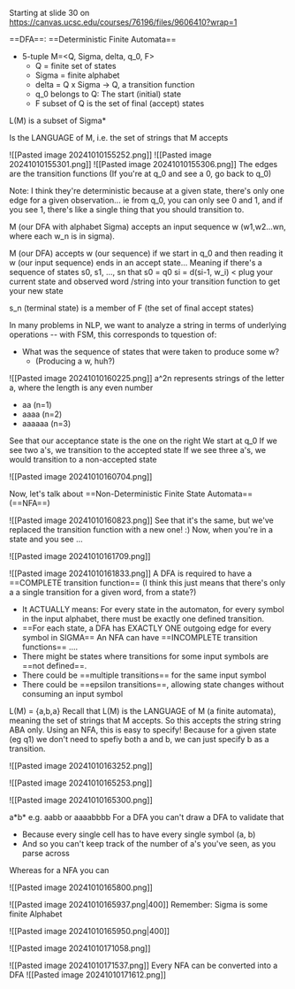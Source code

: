 
Starting at slide 30 on https://canvas.ucsc.edu/courses/76196/files/9606410?wrap=1

==DFA==: ==Deterministic Finite Automata==
- 5-tuple M=<Q, Sigma, delta, q_0, F>
	- Q = finite set of states
	- Sigma = finite alphabet
	- delta = Q x Sigma -> Q, a transition function 
	- q_0 belongs to Q: The start (initial) state
	- F subset of Q is the set of final (accept) states

L(M) is a subset of Sigma*

Is the LANGUAGE of M, i.e. the set of strings that M accepts

![[Pasted image 20241010155252.png]]
![[Pasted image 20241010155301.png]]
![[Pasted image 20241010155306.png]]
The edges are the transition functions
(If you're at q_0 and see a 0, go back to q_0)

Note: I think they're deterministic because at a given state, there's only one edge for a given observation... ie from q_0, you can only see 0 and 1, and if you see 1, there's like a single thing that you should transition to.

M (our DFA with alphabet Sigma) accepts an input sequence w (w1,w2...wn, where each w_n is in sigma).

M (our DFA) accepts w (our sequence) if we start in q_0 and then reading it w (our input sequence) ends in an accept state... 
Meaning if there's a sequence of states s0, s1, ..., sn that
s0 = q0
si = d(si-1, w_i)  < plug your current state and observed word /string into your transition function to get your new state

s_n (terminal state) is a member of F (the set of final accept states)

In many problems in NLP, we want to analyze a string in terms of underlying operations -- with FSM, this corresponds to tquestion of:
- What was the sequence of states that were taken to produce some w?
	- (Producing a w, huh?)

![[Pasted image 20241010160225.png]]
a^2n represents strings of the letter a, where the length is any even number
- aa (n=1)
- aaaa (n=2)
- aaaaaa (n=3)

See that our acceptance state is the one on the right
We start at q_0
If we see two a's, we transition to the accepted state
If we see three a's, we would transition to a non-accepted state

![[Pasted image 20241010160704.png]]


Now, let's talk about ==Non-Deterministic Finite State Automata== (==NFA==)

![[Pasted image 20241010160823.png]]
See that it's the same, but we've replaced the transition function with a new one! :) 
Now, when you're in a state and you see ... 

![[Pasted image 20241010161709.png]]


![[Pasted image 20241010161833.png]]
A DFA is required to have a ==COMPLETE transition function== (I think this just means that there's only a a single transition for a given word, from a state?)
- It ACTUALLY means: For every state in the automaton, for every symbol in the input alphabet, there must be exactly one defined transition.
- ==For each state, a DFA has EXACTLY ONE outgoing edge for every symbol in SIGMA==
An NFA can have ==INCOMPLETE transition functions== .... 
- There might be states where transitions for some input symbols are ==not defined==.
- There could be ==multiple transitions== for the same input symbol
- There could be ==epsilon transitions==, allowing state changes without consuming an input symbol

L(M) = {a,b,a}
Recall that L(M) is the LANGUAGE of M (a finite automata), meaning the set of strings that M accepts.
So this accepts the string string ABA only.
Using an NFA, this is easy to specify! Because for a given state (eg q1) we don't need to spefiy both a and b, we can just specify b as a transition.

![[Pasted image 20241010163252.png]]



![[Pasted image 20241010165253.png]]


![[Pasted image 20241010165300.png]]

a\*b\*
e.g. aabb or aaaabbbb
For a DFA you can't draw a DFA to validate that
- Because every single cell has to have every single symbol (a, b)
- And so you can't keep track of the number of a's you've seen, as you parse across

Whereas for a NFA you can 

![[Pasted image 20241010165800.png]]


![[Pasted image 20241010165937.png|400]]
Remember: Sigma is some finite Alphabet


![[Pasted image 20241010165950.png|400]]

![[Pasted image 20241010171058.png]]

![[Pasted image 20241010171537.png]]
Every NFA can be converted into a DFA
![[Pasted image 20241010171612.png]]









